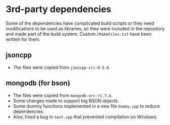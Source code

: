3rd-party dependencies
======================

Some of the dependencies have complicated build scripts or they need
modifications to be used as libraries, so they were included in the
repository and made part of the build system. Custom `CMakeFiles.txt`
have been written for them.


jsoncpp
-------

* The files were copied from `jsoncpp-src-0.5.0`.


mongodb (for bson)
------------------

* The files were copied from `mongodb-src-r1.7.4`.
* Some changes made to support big BSON objects.
* Some dummy functions implemented in a new file `dummy.cpp` to reduce dependencies.
* Also, fixed a bug in `text.cpp` that prevented compilation on Windows.
